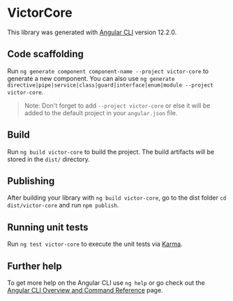 # VictorCore

This library was generated with [Angular CLI](https://github.com/angular/angular-cli) version 12.2.0.

## Code scaffolding

Run `ng generate component component-name --project victor-core` to generate a new component. You can also use `ng generate directive|pipe|service|class|guard|interface|enum|module --project victor-core`.
> Note: Don't forget to add `--project victor-core` or else it will be added to the default project in your `angular.json` file. 

## Build

Run `ng build victor-core` to build the project. The build artifacts will be stored in the `dist/` directory.

## Publishing

After building your library with `ng build victor-core`, go to the dist folder `cd dist/victor-core` and run `npm publish`.

## Running unit tests

Run `ng test victor-core` to execute the unit tests via [Karma](https://karma-runner.github.io).

## Further help

To get more help on the Angular CLI use `ng help` or go check out the [Angular CLI Overview and Command Reference](https://angular.io/cli) page.

